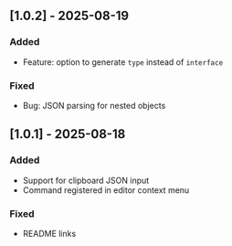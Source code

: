 ## [1.0.2] - 2025-08-19
### Added
- Feature: option to generate `type` instead of `interface`

### Fixed
- Bug: JSON parsing for nested objects

## [1.0.1] - 2025-08-18
### Added
- Support for clipboard JSON input
- Command registered in editor context menu

### Fixed
- README links
